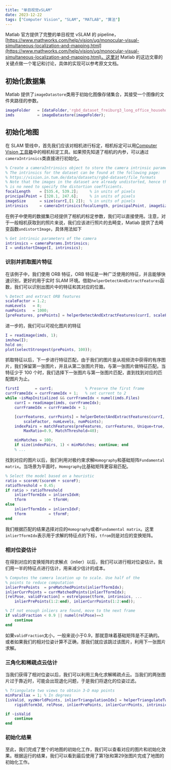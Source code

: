 ```yaml
---
title: "单目视觉vSLAM"
date: 2023-12-22
tags: ["Computer Vision", "SLAM", "MATLAB", "算法"]
---
```


Matlab 官方提供了完整的单目视觉 vSLAM 的 pipeline，[https://www.mathworks.com/help/vision/ug/monocular-visual-simultaneous-localization-and-mapping.html](https://www.mathworks.com/help/vision/ug/monocular-visual-simultaneous-localization-and-mapping.html)。这里对 Matlab 的这边文章的关键点做一个笔记和讨论，具体的实现可以参考原文文档。

## 初始化数据集

Matlab 提供了`imageDatastore`类用于初始化图像存储集合，其接受一个图像的文件夹路径的参数。

```matlab
imageFolder   = [dataFolder,'rgbd_dataset_freiburg3_long_office_household/rgb/'];
imds          = imageDatastore(imageFolder);
```

## 初始化地图

在 SLAM 管线中，首先我们应该对相机进行标定，相机标定可以用[Computer Vision 工具箱](https://www.mathworks.com/products/computer-vision.html)中的相机标定工具。如果预先知道了相机的内参，可以通过`cameraIntrinsics`类直接进行初始化。

```matlab
% Create a cameraIntrinsics object to store the camera intrinsic parameters.
% The intrinsics for the dataset can be found at the following page:
% https://vision.in.tum.de/data/datasets/rgbd-dataset/file_formats
% Note that the images in the dataset are already undistorted, hence there
% is no need to specify the distortion coefficients.
focalLength    = [535.4, 539.2];     % in units of pixels
principalPoint = [320.1, 247.6];     % in units of pixels
imageSize      = size(currI,[1 2]);  % in units of pixels
intrinsics     = cameraIntrinsics(focalLength, principalPoint, imageSize);
```

在例子中使用的数据集已经提供了相机的标定参数，我们可以直接使用。注意，对于一般相机获取到的照片来说，我们应该进行照片的去畸变，Matlab 提供了去畸变函数`undistortImage`，具体用法如下

```matlab
% Get intrinsic parameters of the camera
intrinsics = cameraParams.Intrinsics;
I = undistortImage(I, intrinsics);
```

### 识别并抓取图片特征

在该例子中，我们使用 ORB 特征，ORB 特征是一种广泛使用的特征，并且能够快速识别，更好的用于实时 SLAM 环境。借助`helperDetectAndExtractFeatures`函数，我们可以识别出图片中的特征和其对应的位置。

```matlab
% Detect and extract ORB features
scaleFactor = 1.2;
numLevels   = 8;
numPoints   = 1000;
[preFeatures, prePoints] = helperDetectAndExtractFeatures(currI, scaleFactor, numLevels, numPoints);
```

进一步的，我们可以可视化图片的特征

```matlab
I = readimage(imds, 1);
imshow(I);
hold on;
plot(selectStrongest(prePoints, 100));
```

抓取特征以后，下一步进行特征匹配，由于我们的图片是从视频流中获得的有序图片，我们保留第一张图片，并且从第二张图片开始，与第一张图片做特征匹配。当特征少于 100 个时，我们选择下一张图片与第一张图片匹配，直到找到对应的匹配图片为止。

```matlab
firstI       = currI;              % Preserve the first frame
currFrameIdx = currFrameIdx + 1;   % set current to 2
while ~isMapInitialized && currFrameIdx < numel(imds.Files)
    currI = readimage(imds, currFrameIdx);
    currFrameIdx = currFrameIdx + 1;

    [currFeatures, currPoints] = helperDetectAndExtractFeatures(currI, ...
        scaleFactor, numLevels, numPoints);
    indexPairs = matchFeatures(preFeatures, currFeatures, Unique=true, ...
        MaxRatio=0.9, MatchThreshold=40);

    minMatches = 100;
    if size(indexPairs, 1) < minMatches; continue; end
    % ...
```

找到对应的图片以后，我们利用对极约束求解`Homography`和基础矩阵`Fundamental matrix`。当场景为平面时，`Homography`比基础矩阵更容易匹配。

```matlab
% Select the model based on a heuristic
ratio = scoreH/(scoreH + scoreF);
ratioThreshold = 0.45;
if ratio > ratioThreshold
    inlierTformIdx = inliersIdxH;
    tform          = tformH;
else
    inlierTformIdx = inliersIdxF;
    tform          = tformF;
end
```

我们根据匹配的结果选择对应的`Homography`或者`Fundamental matrix`。这里`inlierTformIdx`表示用于求解的特征点的下标，`tfrom`则是对应的变换矩阵。

### 相对位姿估计

在得到对应的变换矩阵的求解点（inlier）以后，我们可以进行相对位姿估计。我们用一半的特征点进行估计，用来减少估计的成本。

```matlab
% Computes the camera location up to scale. Use half of the
% points to reduce computation
inlierPrePoints  = preMatchedPoints(inlierTformIdx);
inlierCurrPoints = currMatchedPoints(inlierTformIdx);
[relPose, validFraction] = estrelpose(tform, intrinsics, ...
    inlierPrePoints(1:2:end), inlierCurrPoints(1:2:end));

% If not enough inliers are found, move to the next frame
if validFraction < 0.9 || numel(relPose)==3
    continue
end
```

如果`validFraction`太小，一般来说小于0.9，那就意味着基础矩阵是不正确的。或者如果我们的相对位姿计算不正确，那我们就应该跳过该图片，利用下一张图片求解。

### 三角化和稀疏点云估计

当我们获得了相对位姿以后，我们可以利用三角化求解稀疏点云。当我们的两张图片过于靠近时，可能会出现退化问题，于是我们将退化的位姿过滤。

```matlab
% Triangulate two views to obtain 3-D map points
minParallax = 1; % In degrees
[isValid, xyzWorldPoints, inlierTriangulationIdx] = helperTriangulateTwoFrames(...
    rigidtform3d, relPose, inlierPrePoints, inlierCurrPoints, intrinsics, minParallax);

if ~isValid
    continue
end
```

### 初始化结果

至此，我们完成了整个的地图的初始化工作，我们可以查看对应的图片和初始化效果。根据运行的结果，我们可以看到最后使用了第1张和第29张图片完成了地图的初始化工作。
